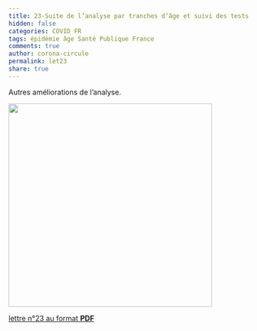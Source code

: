 ```yaml
---
title: 23-Suite de l’analyse par tranches d’âge et suivi des tests
hidden: false
categories: COVID FR
tags: épidémie âge Santé Publique France
comments: true
author: corona-circule
permalink: let23
share: true
---
```


<link rel="stylesheet" href="../assets/css/style.css">

Autres améliorations de l’analyse.<br/>


<img src='/lettres/images/img-23.png' width='400px'/>

[lettre n°23 au format __PDF__](/lettres/resources/pdf/lettre-23.pdf)
